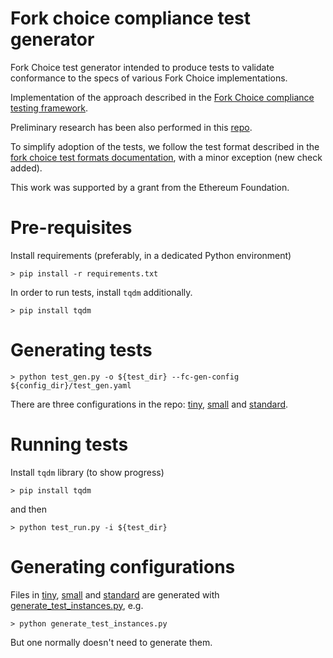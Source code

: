 # Fork choice compliance test generator

Fork Choice test generator intended to produce tests to validate conformance to the specs of various Fork Choice implementations.

Implementation of the approach described in the [Fork Choice compliance testing framework](https://hackmd.io/@ericsson49/fork-choice-implementation-vs-spec-testing).

Preliminary research has been also performed in this [repo](https://github.com/txrx-research/fork_choice_test_generation/tree/main).

To simplify adoption of the tests, we follow the test format described in the [fork choice test formats documentation](../../../formats/fork_choice/README.md), with a minor exception (new check added).

This work was supported by a grant from the Ethereum Foundation.

# Pre-requisites

Install requirements (preferably, in a dedicated Python environment)

```
> pip install -r requirements.txt
```

In order to run tests, install `tqdm` additionally.
```
> pip install tqdm
```

# Generating tests

```
> python test_gen.py -o ${test_dir} --fc-gen-config ${config_dir}/test_gen.yaml
```

There are three configurations in the repo: [tiny](tiny/), [small](small/) and [standard](standard/).

# Running tests

Install `tqdm` library (to show progress)
```
> pip install tqdm
```

and then
```
> python test_run.py -i ${test_dir}
```

# Generating configurations

Files in [tiny](tiny/), [small](small/) and [standard](standard/) are generated with [generate_test_instances.py](generate_test_instances.py), e.g.
```
> python generate_test_instances.py
```

But one normally doesn't need to generate them.
